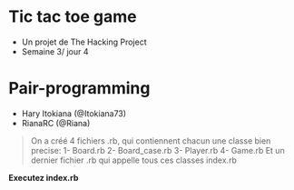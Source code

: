 # Tic tac toe game

  - Un projet de The Hacking Project
  - Semaine 3/ jour 4

# Pair-programming

  - Hary Itokiana (@Itokiana73)
  - RianaRC (@Riana)



> On a créé 4 fichiers .rb, qui contiennent chacun une classe bien precise:
>   1- Board.rb 
>   2- Board_case.rb
>   3- Player.rb
>   4- Game.rb 
>   Et un dernier fichier .rb qui appelle tous ces classes
>   index.rb


**Executez index.rb**  
